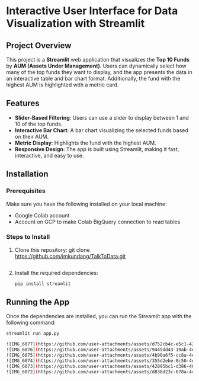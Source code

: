 # Interactive User Interface for Data Visualization with Streamlit

## Project Overview

This project is a **Streamlit** web application that visualizes the **Top 10 Funds** by **AUM (Assets Under Management)**. 
Users can dynamically select how many of the top funds they want to display, and the app presents the data in an interactive table and bar chart format. 
Additionally, the fund with the highest AUM is highlighted with a metric card.

## Features

- **Slider-Based Filtering**: Users can use a slider to display between 1 and 10 of the top funds.
- **Interactive Bar Chart**: A bar chart visualizing the selected funds based on their AUM.
- **Metric Display**: Highlights the fund with the highest AUM.
- **Responsive Design**: The app is built using Streamlit, making it fast, interactive, and easy to use.

## Installation

### Prerequisites

Make sure you have the following installed on your local machine:

- Google Colab account
- Account on GCP to make Colab BigQuery connection to read tables

### Steps to Install

1. Clone this repository:
   git clone https://github.com/imkundang/TalkToData.git
    ```bash
    
    ```

3. Install the required dependencies:
    ```bash
    pip install streamlit
    ```

## Running the App

Once the dependencies are installed, you can run the Streamlit app with the following command:

```bash
streamlit run app.py

![IMG_6077](https://github.com/user-attachments/assets/d752cb4c-e5c1-4254-b906-e49cddca12b6)
![IMG_6076](https://github.com/user-attachments/assets/9445dd43-19ab-4e5d-90f3-6dedacecd921)
![IMG_6075](https://github.com/user-attachments/assets/4b90a6f5-cc8a-4e37-8b79-db87106c6342)
![IMG_6074](https://github.com/user-attachments/assets/355d2ebe-0c50-4ef6-80d5-1d423c749864)
![IMG_6073](https://github.com/user-attachments/assets/42895bc1-d386-48af-8027-919a4e9cd870)
![IMG_6072](https://github.com/user-attachments/assets/d838d23c-678a-441c-ae8e-95e05bad852d)

